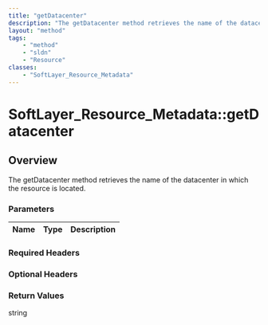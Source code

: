 ```yaml
---
title: "getDatacenter"
description: "The getDatacenter method retrieves the name of the datacenter in which the resource is located."
layout: "method"
tags:
    - "method"
    - "sldn"
    - "Resource"
classes:
    - "SoftLayer_Resource_Metadata"
---
```

# SoftLayer_Resource_Metadata::getDatacenter
## Overview 
The getDatacenter method retrieves the name of the datacenter in which the resource is located.

### Parameters 
|Name | Type | Description |
| --- | --- | --- |


### Required Headers

### Optional Headers

### Return Values
string
